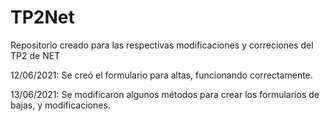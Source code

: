 # TP2Net
Repositorio creado para las respectivas modificaciones y correciones del TP2 de NET


12/06/2021: Se creó el formulario para altas, funcionando correctamente.

13/06/2021: Se modificaron algunos métodos para crear los formularios de bajas, y modificaciones.
